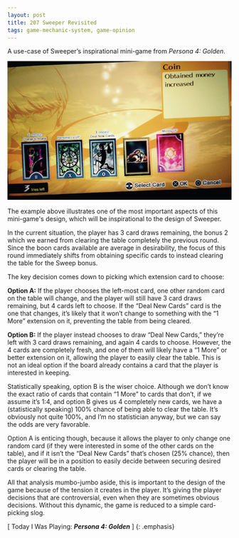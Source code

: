 ```yaml
---
layout: post
title: 207 Sweeper Revisited
tags: game-mechanic-system, game-opinion
---
```

A use-case of Sweeper’s inspirational mini-game from *Persona 4: Golden*.

![SweeperRevisted](/img/games/207_Sweeper_Revisited.jpg "SweeperRevisted")

The example above illustrates one of the most important aspects of this mini-game's design, which will be inspirational to the design of Sweeper.

In the current situation, the player has 3 card draws remaining, the bonus 2 which we earned from clearing the table completely the previous round. Since the boon cards available are average in desirability, the focus of this round immediately shifts from obtaining specific cards to instead clearing the table for the Sweep bonus.

The key decision comes down to picking which extension card to choose:

**Option A:** If the player chooses the left-most card, one other random card on the table will change, and the player will still have 3 card draws remaining, but 4 cards left to choose.  If the “Deal New Cards” card is the one that changes, it’s likely that it won’t change to something with the “1 More” extension on it, preventing the table from being cleared. 

**Option B:** If the player instead chooses to draw “Deal New Cards,” they’re left with 3 card draws remaining, and again 4 cards to choose.  However, the 4 cards are completely fresh, and one of them will likely have a “1 More” or better extension on it, allowing the player to easily clear the table.  This is not an ideal option if the board already contains a card that the player is interested in keeping.

Statistically speaking, option B is the wiser choice.  Although we don’t know the exact ratio of cards that contain “1 More” to cards that don’t, if we assume it’s 1:4, and option B gives us 4 completely new cards, we have a (statistically speaking) 100% chance of being able to clear the table.  It’s obviously not quite 100%, and I’m no statistician anyway, but we can say the odds are very favorable.

Option A is enticing though, because it allows the player to only change one random card (if they were interested in some of the other cards on the table), and if it isn’t the “Deal New Cards” that’s chosen (25% chance), then the player will be in a position to easily decide between securing desired cards or clearing the table.

All that analysis mumbo-jumbo aside, this is important to the design of the game because of the tension it creates in the player.  It’s giving the player decisions that are controversial, even when they are sometimes obvious decisions.  Without this dynamic, the game is reduced to a simple card-picking slog.

[ Today I Was Playing: ***Persona 4: Golden*** ]
{: .emphasis}

